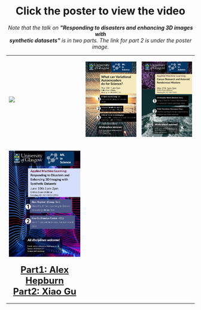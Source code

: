 # <center> Click the poster to view the video </center>
<i><center> Note that the talk on <b>"Responding to disasters and enhancing 3D images with<br> synthetic datasets"</b> is in two parts. The link for part 2 is under the poster image.
</center></i>

<table style="width:100%">
    <tr>
        <td>
            <p>
          <a href="https://uofglasgow.zoom.us/rec/share/usp3FvKo5nJJGZXw6V7wGZUgHJzrT6a813cZ-_sIyU0FbgbFlUCJppEOziqIvY-H?startTime=1587556943000" title="GANS talk">
            <img src="./imgs/GANS_big_withID.png", style="width: 300px"/>
          </a>
<!--                 <center><a href="slides1.html">click here for slides</a></center> -->
            </p>
        </td>
        <td>
            <p>
              <a href="https://uofglasgow.zoom.us/rec/play/tcd5cb_7rG03Tted4QSDU6VwW9W1LPqs13Qe-6cKzE6wVXBRZlWvY7MTYuqVpwAP8zIo7_5z4X7c-GET?startTime=1589371201000" title="VAE talk">
                <img src="./imgs/VAES_small.png", style="width: 300px"/>
              </a>
            </p>
        </td>
        <td>
            <p>
              <a href="https://youtu.be/t2NGgebOY9s" title="Cancer research and Asteroids talk">
                <img src="./imgs/27_05_20.png", style="width: 300px"/>
              </a>
            </p>
        </td>
    <tr>
        <td>
            <p>
              <a href="https://youtu.be/IXPga5pNBvQ" title="Disasters talk">
                <img src="./imgs/MLiS 10_06_20 small.png", style="width: 300px"/>
                  <font size="5"><b><center><a href="https://youtu.be/IXPga5pNBvQ">Part1: Alex Hepburn</a></center>
                      <center><a href="https://youtu.be/3h3z5XfYYY0">Part2: Xiao Gu</a></center></b></font>
              </a>
            </p>
        </td>
        <td>
            <p>
              <a href="https://uofglasgow.zoom.us/rec/play/6JMuc7qpq203HIaR5ASDV_J4W466eKmsh3NN-vIOmk-zASZXY1WkY7ATa7fFzKn3bipjpp1fYjX2E2SY" title="GP talk">
                <img,  src="./imgs/MLiS 22_07_20 small.png", style="width: 300px"/>
              </a>
            </p>
        </td>
</table>
    

